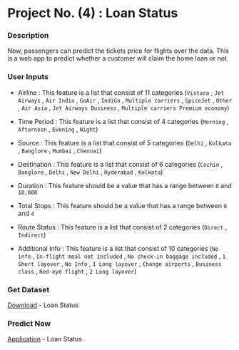 # Project No. (4) : Loan Status

### Description
Now, passengers can predict the tickets price for flights over the data.
This is a web app to predict whether a customer will claim the home loan or not.

### User Inputs
- Airline : This feature is a list that consist of 11 categories (`Vistara` , `Jet Airways` , `Air India` , `GoAir` , `IndiGo` , `Multiple carriers` , `SpiceJet` , `Other` , `Air Asia` , `Jet Airways Business` , `Multiple carriers Premium economy`)

- Time Period : This feature is a list that consist of 4 categories (`Morning` , `Afternoon` , `Evening` , `Night`)

- Source : This feature is a list that consist of 5 categories (`Delhi` , `Kolkata` , `Banglore` , `Mumbai` , `Chennai`)

- Destination : This feature is a list that consist of 6 categories (`Cochin` , `Banglore` , `Delhi` , `New Delhi` , `Hyderabad` , `Kolkata`)

- Duration : This feature should be a value that has a range between `0` and `10,000`

- Total Stops : This feature should be a value that has a range between `0` and `4`

- Route Status : This feature is a list that consist of 2 categories (`Direct` , `Indirect`)

- Additional Info : This feature is a list that consist of 10 categories (`No info` , `In-flight meal not included` , `No check-in baggage included` , `1 Short layover` , `No Info` , `1 Long layover` , `Change airports` , `Business class` , `Red-eye flight` , `2 Long layover`)

### Get Dataset
[Download](https://drive.google.com/file/d/1GpcP16jbzD5IrhpZxMh_Xz9HO4CBS__T/view?usp=sharing) - Loan Status

### Predict Now
[Application](https://loan-status-ee4jfixxybf.streamlit.app/) - Loan Status
